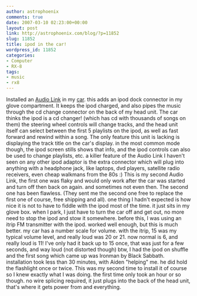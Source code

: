 ```yaml
---
author: astrophoenix
comments: true
date: 2007-03-10 02:23:00+00:00
layout: post
link: http://astrophoenix.com/blog/?p=11852
slug: 11852
title: ipod in the car!
wordpress_id: 11852
categories:
- Computer
- RX-8
tags:
- music
- rx8
---
```


Installed an [Audio Link](http://www.therpmstore.com/product_info.php?cPath=57&products_id=142) in my [car](http://astrophoenix.com/rx8/rx8.html).  this adds an ipod dock connector in my glove compartment. It keeps the ipod charged, and also pipes the music through the cd change connector on the back of my head unit. The car thinks the ipod is a cd changer! (which has cd with thousands of songs on them)  the steering wheel controls will change tracks, and the head unit itself can select between the first 5 playlists on the ipod, as well as fast forward and rewind within a song.  The only feature this unit is lacking is displaying the track title on the car's display. in the most common mode though, the ipod screen stills shows that info, and the ipod controls can also be used to change playlists, etc.  a killer feature of the Audio Link I haven't seen on any other ipod adaptor is the extra connector which will plug into anything with a headphone jack, like laptops, dvd players, satellite radio receivers, even cheap walkmans from the 80s :)  This is my second Audio Link, the first one was flaky and would only work after the car was started and turn off then back on again. and sometimes not even then. The second one has been flawless. (They sent me the second one free to replace the first one of course, free shipping and all).  one thing I hadn't expected is how nice it is not to have to fiddle with the ipod most of the time. it just sits in my glove box. when I park, I just have to turn the car off and get out, no more need to stop the ipod and stow it somewhere.  before this, I was using an itrip FM transmitter with the ipod. worked well enough, but this is much better. my car has a number scale for volume. with the itrip, 15 was my typical volume level, and really loud was 20 or 21. now normal is 6, and really loud is 11! I've only had it back up to 15 once, that was just for a few seconds, and way loud (not distorted though)  btw, I had the ipod on shuffle and the first song which came up was Ironman by Black Sabbath.  installation took less than 30 minutes, with Aiden "helping" me. he did hold the flashlight once or twice. This was my second time to install it of course so I knew exactly what I was doing. the first time only took an hour or so though. no wire splicing required, it just plugs into the back of the head unit, that's where it gets power from and everything.
